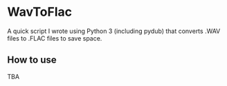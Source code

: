 # WavToFlac
A quick script I wrote using Python 3 (including pydub) that converts .WAV files to .FLAC files to save space.

## How to use
TBA
